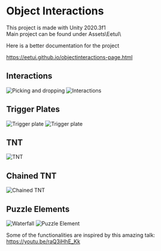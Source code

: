 # Object Interactions

This project is made  with Unity 2020.3f1\
Main project can be found under Assets\EetuI\

Here is a better documentation for the project

https://eetui.github.io/objectinteractions-page.html

## Interactions
![Picking and dropping](https://j.gifs.com/798ABy.gif)
![Interactions](https://j.gifs.com/K8X6oY.gif)

## Trigger Plates
![Trigger plate](https://j.gifs.com/QkJOlL.gif)
![Trigger plate](https://j.gifs.com/46m9jn.gif)

## TNT
![TNT](https://j.gifs.com/798Axr.gif)
## Chained TNT
![Chained TNT](https://j.gifs.com/ywlmBP.gif)

## Puzzle Elements
![Waterfall](https://j.gifs.com/jYQnjl.gif)
![Puzzle Element](https://j.gifs.com/vQqjyX.gif)

Some of the functionalities are inspired by this amazing talk: https://youtu.be/raQ3iHhE_Kk
